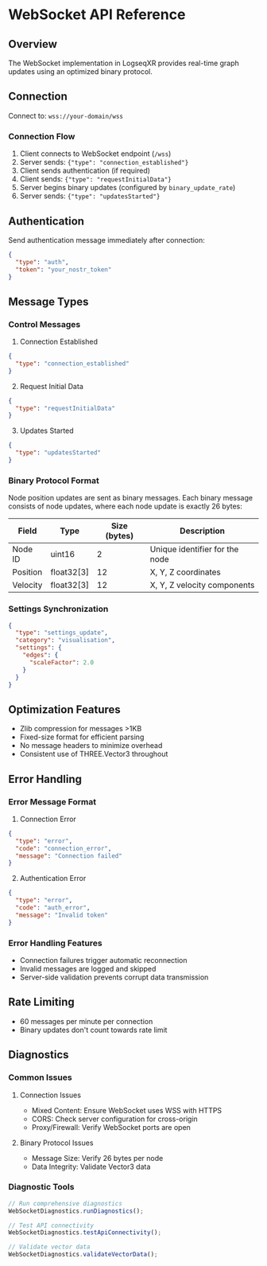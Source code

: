 # WebSocket API Reference

## Overview
The WebSocket implementation in LogseqXR provides real-time graph updates using an optimized binary protocol.

## Connection

Connect to: `wss://your-domain/wss`

### Connection Flow
1. Client connects to WebSocket endpoint (`/wss`)
2. Server sends: `{"type": "connection_established"}`
3. Client sends authentication (if required)
4. Client sends: `{"type": "requestInitialData"}`
5. Server begins binary updates (configured by `binary_update_rate`)
6. Server sends: `{"type": "updatesStarted"}`

## Authentication

Send authentication message immediately after connection:

```json
{
  "type": "auth",
  "token": "your_nostr_token"
}
```

## Message Types

### Control Messages

1. Connection Established
```json
{
  "type": "connection_established"
}
```

2. Request Initial Data
```json
{
  "type": "requestInitialData"
}
```

3. Updates Started
```json
{
  "type": "updatesStarted"
}
```

### Binary Protocol Format

Node position updates are sent as binary messages. Each binary message consists of node updates, where each node update is exactly 26 bytes:

| Field    | Type      | Size (bytes) | Description                       |
|----------|-----------|--------------|-----------------------------------|
| Node ID  | uint16    | 2            | Unique identifier for the node    |
| Position | float32[3]| 12           | X, Y, Z coordinates               |
| Velocity | float32[3]| 12           | X, Y, Z velocity components       |

### Settings Synchronization

```json
{
  "type": "settings_update",
  "category": "visualisation",
  "settings": {
    "edges": {
      "scaleFactor": 2.0
    }
  }
}
```

## Optimization Features

- Zlib compression for messages >1KB
- Fixed-size format for efficient parsing
- No message headers to minimize overhead
- Consistent use of THREE.Vector3 throughout

## Error Handling

### Error Message Format

1. Connection Error
```json
{
  "type": "error",
  "code": "connection_error",
  "message": "Connection failed"
}
```

2. Authentication Error
```json
{
  "type": "error",
  "code": "auth_error",
  "message": "Invalid token"
}
```

### Error Handling Features
- Connection failures trigger automatic reconnection
- Invalid messages are logged and skipped
- Server-side validation prevents corrupt data transmission

## Rate Limiting

- 60 messages per minute per connection
- Binary updates don't count towards rate limit

## Diagnostics

### Common Issues

1. Connection Issues
   - Mixed Content: Ensure WebSocket uses WSS with HTTPS
   - CORS: Check server configuration for cross-origin
   - Proxy/Firewall: Verify WebSocket ports are open

2. Binary Protocol Issues
   - Message Size: Verify 26 bytes per node
   - Data Integrity: Validate Vector3 data

### Diagnostic Tools

```typescript
// Run comprehensive diagnostics
WebSocketDiagnostics.runDiagnostics();

// Test API connectivity
WebSocketDiagnostics.testApiConnectivity();

// Validate vector data
WebSocketDiagnostics.validateVectorData();